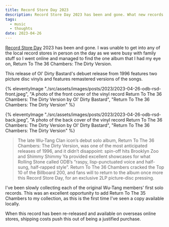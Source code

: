```yaml
---
title: Record Store Day 2023
description: Record Store Day 2023 has been and gone. What new records did I manage to add to my collection?
tags:
  - music
  - thoughts
date: 2023-04-26
---
```


[Record Store Day](https://recordstoreday.com/) 2023 has been and gone. I was unable to get into any of the local record stores in person on the day as we were busy with family stuff so I went online and managed to find the one album that I had my eye on, Return To The 36 Chambers: The Dirty Version. 

This release of Ol' Dirty Bastard's debuet release from 1996 features two picture disc vinyls and features remastered versions of the songs.

{% eleventyImage "./src/assets/images/posts/2023/2023-04-26-odb-rsd-front.jpeg", "A photo of the front cover of the vinyl record Return To The 36 Chambers: The Dirty Version by Ol' Dirty Bastard", "Return To The 36 Chambers: The Dirty Version" %}

{% eleventyImage "./src/assets/images/posts/2023/2023-04-26-odb-rsd-back.jpeg", "A photo of the back cover of the vinyl record Return To The 36 Chambers: The Dirty Version by Ol' Dirty Bastard", "Return To The 36 Chambers: The Dirty Version" %}

> The late Wu-Tang Clan icon’s debut solo album, Return To The 36 Chambers: The Dirty Version, was one of the most anticipated releases of 1996, and it didn’t disappoint: spin-off hits Brooklyn Zoo and Shimmy Shimmy Ya provided excellent showcases for what Rolling Stone called ODB’s “raspy, lisp-punctuated voice and half-sung, half-rapped style”. Return To The 36 Chambers cracked the Top 10 of the Billboard 200, and fans will to return to the album once more this Record Store Day, for an exclusive 2LP picture-disc pressing.

I've been slowly collecting each of the original Wu-Tang members' first solo records. This was an excellent opportunity to add Return To The 35 Chambers to my collection, as this is the first time I've seen a copy available locally. 

When this record has been re-released and available on overseas online stores, shipping costs push this out of being a justified purchase. 

